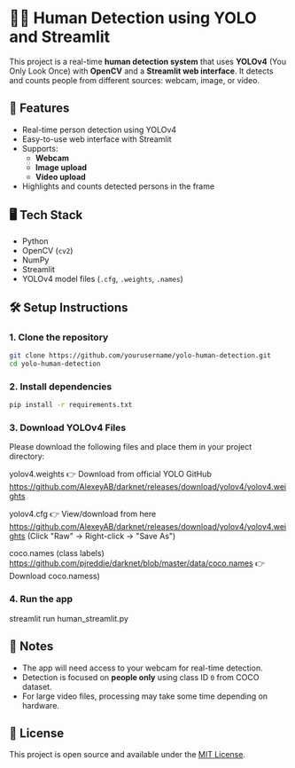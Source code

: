 # 🧍‍♂️ Human Detection using YOLO and Streamlit

This project is a real-time **human detection system** that uses **YOLOv4** (You Only Look Once) with **OpenCV** and a **Streamlit web interface**. It detects and counts people from different sources: webcam, image, or video.

## 🚀 Features

- Real-time person detection using YOLOv4
- Easy-to-use web interface with Streamlit
- Supports:
  - **Webcam**
  - **Image upload**
  - **Video upload**
- Highlights and counts detected persons in the frame

## 🖥️ Tech Stack

- Python
- OpenCV (`cv2`)
- NumPy
- Streamlit
- YOLOv4 model files (`.cfg`, `.weights`, `.names`)

## 🛠️ Setup Instructions

### 1. Clone the repository

```bash
git clone https://github.com/yourusername/yolo-human-detection.git
cd yolo-human-detection
```

### 2. Install dependencies

```bash
pip install -r requirements.txt
```

### 3. Download YOLOv4 Files

Please download the following files and place them in your project directory:

yolov4.weights
👉 Download from official YOLO GitHub
https://github.com/AlexeyAB/darknet/releases/download/yolov4/yolov4.weights

yolov4.cfg
👉 View/download from here
https://github.com/AlexeyAB/darknet/releases/download/yolov4/yolov4.weights
(Click "Raw" → Right-click → "Save As")

coco.names (class labels)
https://github.com/pjreddie/darknet/blob/master/data/coco.names
👉 Download coco.namess)

### 4. Run the app


streamlit run human_streamlit.py


## 📝 Notes

- The app will need access to your webcam for real-time detection.
- Detection is focused on **people only** using class ID `0` from COCO dataset.
- For large video files, processing may take some time depending on hardware.

## 📄 License

This project is open source and available under the [MIT License](LICENSE).
